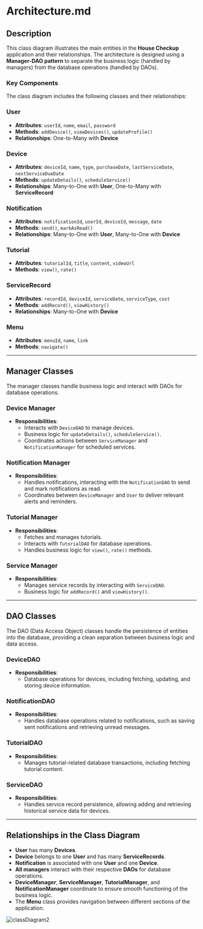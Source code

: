 # Architecture.md

## Description

This class diagram illustrates the main entities in the **House Checkup** application and their relationships. The architecture is designed using a **Manager-DAO pattern** to separate the business logic (handled by managers) from the database operations (handled by DAOs).

### **Key Components**

The class diagram includes the following classes and their relationships:

### **User**
- **Attributes**: `userId`, `name`, `email`, `password`
- **Methods**: `addDevice()`, `viewDevices()`, `updateProfile()`
- **Relationships**: One-to-Many with **Device**

### **Device**
- **Attributes**: `deviceId`, `name`, `type`, `purchaseDate`, `lastServiceDate`, `nextServiceDueDate`
- **Methods**: `updateDetails()`, `scheduleService()`
- **Relationships**: Many-to-One with **User**, One-to-Many with **ServiceRecord**

### **Notification**
- **Attributes**: `notificationId`, `userId`, `deviceId`, `message`, `date`
- **Methods**: `send()`, `markAsRead()`
- **Relationships**: Many-to-One with **User**, Many-to-One with **Device**

### **Tutorial**
- **Attributes**: `tutorialId`, `title`, `content`, `videoUrl`
- **Methods**: `view()`, `rate()`

### **ServiceRecord**
- **Attributes**: `recordId`, `deviceId`, `serviceDate`, `serviceType`, `cost`
- **Methods**: `addRecord()`, `viewHistory()`
- **Relationships**: Many-to-One with **Device**

### **Menu**
- **Attributes**: `menuId`, `name`, `link`
- **Methods**: `navigate()`

---

## **Manager Classes**

The manager classes handle business logic and interact with DAOs for database operations.

### **Device Manager**
- **Responsibilities**: 
  - Interacts with `DeviceDAO` to manage devices.
  - Business logic for `updateDetails()`, `scheduleService()`.
  - Coordinates actions between `ServiceManager` and `NotificationManager` for scheduled services.

### **Notification Manager**
- **Responsibilities**: 
  - Handles notifications, interacting with the `NotificationDAO` to send and mark notifications as read.
  - Coordinates between `DeviceManager` and `User` to deliver relevant alerts and reminders.

### **Tutorial Manager**
- **Responsibilities**: 
  - Fetches and manages tutorials.
  - Interacts with `TutorialDAO` for database operations.
  - Handles business logic for `view()`, `rate()` methods.

### **Service Manager**
- **Responsibilities**: 
  - Manages service records by interacting with `ServiceDAO`.
  - Business logic for `addRecord()` and `viewHistory()`.

---

## **DAO Classes**

The DAO (Data Access Object) classes handle the persistence of entities into the database, providing a clean separation between business logic and data access.

### **DeviceDAO**
- **Responsibilities**: 
  - Database operations for devices, including fetching, updating, and storing device information.

### **NotificationDAO**
- **Responsibilities**: 
  - Handles database operations related to notifications, such as saving sent notifications and retrieving unread messages.

### **TutorialDAO**
- **Responsibilities**: 
  - Manages tutorial-related database transactions, including fetching tutorial content.

### **ServiceDAO**
- **Responsibilities**: 
  - Handles service record persistence, allowing adding and retrieving historical service data for devices.

---

## **Relationships in the Class Diagram**

- **User** has many **Devices**.
- **Device** belongs to one **User** and has many **ServiceRecords**.
- **Notification** is associated with one **User** and one **Device**.
- **All managers** interact with their respective **DAOs** for database operations.
- **DeviceManager**, **ServiceManager**, **TutorialManager**, and **NotificationManager** coordinate to ensure smooth functioning of the business logic.
- The **Menu** class provides navigation between different sections of the application.



 ![classDiagram2](https://github.com/user-attachments/assets/8b931751-0c15-4dfe-9288-afaae0a9b736)

